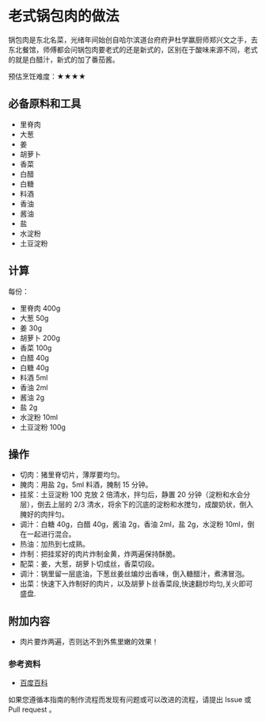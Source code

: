 # 老式锅包肉的做法

锅包肉是东北名菜，光绪年间始创自哈尔滨道台府府尹杜学赢厨师郑兴文之手，去东北餐馆，师傅都会问锅包肉要老式的还是新式的，区别在于酸味来源不同，老式的就是白醋汁，新式的加了番茄酱。

预估烹饪难度：★★★★

## 必备原料和工具

- 里脊肉
- 大葱
- 姜
- 胡萝卜
- 香菜
- 白醋
- 白糖
- 料酒
- 香油
- 酱油
- 盐
- 水淀粉
- 土豆淀粉

## 计算

每份：

- 里脊肉 400g
- 大葱 50g
- 姜 30g
- 胡萝卜 200g
- 香菜 100g
- 白醋 40g
- 白糖 40g
- 料酒 5ml
- 香油 2ml
- 酱油 2g
- 盐 2g
- 水淀粉 10ml
- 土豆淀粉 100g

## 操作

- 切肉：猪里脊切片，薄厚要均匀。
- 腌肉：用盐 2g，5ml 料酒，腌制 15 分钟。
- 挂浆：土豆淀粉 100 克放 2 倍清水，拌匀后，静置 20 分钟（淀粉和水会分层），倒去上层的 2/3 清水，将余下的沉底的淀粉和水搅匀，成酸奶状，倒入腌好的肉拌匀。
- 调汁：白糖 40g，白醋 40g，酱油 2g，香油 2ml，盐 2g，水淀粉 10ml，倒在一起进行混合。
- 热油：加热到七成熟。
- 炸制：把挂浆好的肉片炸制金黄，炸两遍保持酥脆。
- 配菜：姜，大葱，胡萝卜切成丝，香菜切段。
- 调汁：锅里留一层底油，下葱丝姜丝煸炒出香味，倒入糖醋汁，煮沸冒泡。
- 出菜：快速下入炸制好的肉片，以及胡萝卜丝香菜段,快速翻炒均匀,关火即可盛盘.

## 附加内容

- 肉片要炸两遍，否则达不到外焦里嫩的效果！

### 参考资料

- [百度百科](https://jingyan.baidu.com/article/17bd8e52ce682cc5ab2bb8a5.html)

如果您遵循本指南的制作流程而发现有问题或可以改进的流程，请提出 Issue 或 Pull request 。
